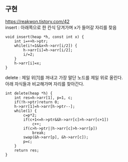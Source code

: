 ## 구현
https://reakwon.tistory.com/42  
insert : 아래쪽으로 한 칸식 당겨가며 x가 들어갈 자리를 찾음  
```
void insert(heap *h, const int x) {
	int i=++h->ptr;
	while(i!=1&&x<h->arr[i/2]) {
		h->arr[i]=h->arr[i/2];
		i/=2;
	}
	h->arr[i]=x;
}
```
delete : 제일 위[1]를 꺼내고 가장 말단 노드를 제일 위로 올린다.  
아래 자식들과 비교해가며 자리를 찾아간다.
```
int delete(heap *h) {
	int res=h->arr[1], p=1, c;
	if(!h->ptr)return 0;
	h->arr[1]=h->arr[h->ptr--];
	while(1) {
		c=p*2;
		if(c+1<=h->ptr&&h->arr[c]>h->arr[c+1])
			c++;
		if(c>h->ptr||h->arr[c]>h->arr[p])
			break;
		swap(&h->arr[p], &h->arr[c]);
		p=c;
	}
	return res;
}
```

